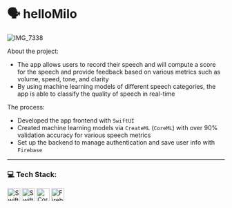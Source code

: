 # 🗣️ helloMilo
![IMG_7338](https://github.com/maanikg/helloMilo/assets/98338848/c4c20c69-4611-44a2-b639-9335570fd442)

About the project:
- The app allows users to record their speech and will compute a score for the speech and provide feedback based on various metrics such as volume, speed, tone, and clarity
- By using machine learning models of different speech categories, the app is able to classify the quality of speech in real-time

The process:
- Developed the app frontend with `SwiftUI`
- Created machine learning models via `CreateML` (`CoreML`) with over 90% validation accuracy for various speech metrics
- Set up the backend to manage authentication and save user info with `Firebase`

---

### 💻 Tech Stack: 
<img src="https://img.shields.io/badge/Swift-F05138?style=flat&logo=swift&logoColor=white" height="30" alt = "Swift" /> <img src="https://img.shields.io/badge/-SwiftUI-001b96?style=flat&logo=swift&logoColor=white" height="30" alt = "SwiftUI" />
<img src="https://img.shields.io/badge/-CoreML-026998?style=flat&logo=apple&logoColor=white" height="30" alt = "CoreML" />
<img src="https://img.shields.io/badge/-Firebase-f58411?style=flat&logo=firebase&logoColor=FFCA28" height="30" alt = "Firebase" /> 
